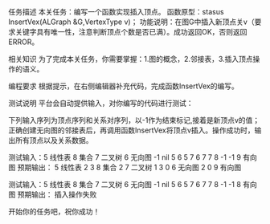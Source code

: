 任务描述
本关任务：编写一个函数实现插入顶点。
函数原型：stasus InsertVex(ALGraph &G,VertexType v)；
功能说明：在图G中插入新顶点关v（要求关键字具有唯一性，注意判断顶点个数是否已满）。成功返回OK，否则返回ERROR。

相关知识
为了完成本关任务，你需要掌握：1.图的概念，2.邻接表，3.插入顶点操作的语义。

编程要求
根据提示，在右侧编辑器补充代码，完成函数InsertVex的编写。

测试说明
平台会自动提供输入，对你编写的代码进行测试：

下列输入序列为顶点序列和关系对序列，以-1作为结束标记,接着是新顶点v的值；正确创建无向图的邻接表后，再调用函数InsertVex将顶点v插入。操作成功时，输出所有顶点以及关系数据。


测试输入：5 线性表 8 集合 7 二叉树 6 无向图 -1 nil 5 6 5 7 6 7 7 8 -1 -1  9 有向图
预期输出：
5 线性表 2 3
8 集合 2
7 二叉树 1 3 0
6 无向图 2 0
9 有向图


测试输入：5 线性表 8 集合 7 二叉树 6 无向图 -1 nil 5 6 5 7 6 7 7 8 -1 -1  8 有向图
预期输出： 插入操作失败

开始你的任务吧，祝你成功！